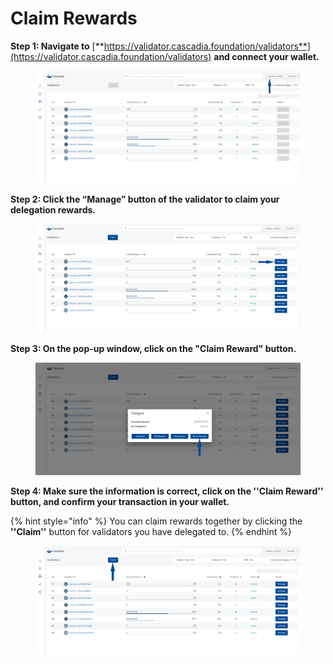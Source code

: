 # Claim Rewards

**Step 1: Navigate to** [**https://validator.cascadia.foundation/validators**](https://validator.cascadia.foundation/validators) **and connect your wallet.**

<figure><img src="../.gitbook/assets/Redelegate2 (1) (2).png" alt=""><figcaption></figcaption></figure>



**Step 2: Click the “Manage” button of the validator to claim your delegation rewards.**

<figure><img src="../.gitbook/assets/Redelegate3 (1) (2).png" alt=""><figcaption></figcaption></figure>



**Step 3: On the pop-up window, click on the "Claim Reward" button.**

<figure><img src="../.gitbook/assets/ClaimReward1 (1).png" alt=""><figcaption></figcaption></figure>



**Step 4: Make sure the information is correct, click on the ''Claim Reward'' button, and confirm your transaction in your wallet.**

{% hint style="info" %}
You can claim rewards together by clicking the **''Claim''** button for validators you have delegated to.
{% endhint %}

<figure><img src="../.gitbook/assets/Claimewards2.png" alt=""><figcaption></figcaption></figure>
